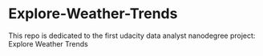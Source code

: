 # Explore-Weather-Trends
This repo is dedicated to the first udacity data analyst nanodegree project: Explore Weather Trends
